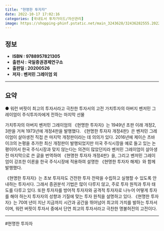```yaml
---
title: "현명한 투자자"
date: 2022-10-17 17:02:16
categories: [국내도서 투자가이드/자산관리]
image: https://shopping-phinf.pstatic.net/main_3243628/32436282555.20220527041915.jpg
---
```


## **정보**

- **ISBN : 9788957821305**
- **출판사 : 국일증권경제연구소**
- **출판일 : 20200526**
- **저자 : 벤저민 그레이엄 외**

------



## **요약**

● 워런 버핏이 최고의 투자서라고 극찬한 투자서의 고전 
가치투자의 아버지 벤저민 그레이엄이 주식투자자에게 전하는 마지막 선물

가치투자의 아버지 벤저민 그레이엄의 《현명한 투자자》는 1949년 초판 이래 개정2, 3판을 거쳐 1973년에 개정4판을 발행했다. 《현명한 투자자 개정4판》은 벤저민 그레이엄이 살아생전 직접 쓴 마지막 개정판이라는 데 의의가 있다.  2016년에 제이슨 츠바이크의 논평을 추가한 최신 개정판이 발행되었지만 미국 주식시장을 예로 들고 있는 논평이어서 한국 주식시장과 맞지 않는다는 의견이 많았던지라 벤저민 그레이엄이 살아생전 마지막으로 쓴 글을 번역하여 《현명한 투자자 개정4판》을, 그리고 벤저민 그레이엄이 강조한 이론을 한국 주식시장에 적용하여 설명한 《현명한 투자자 해제》와 함께 발행했다. 

《현명한 투자자》는 초보 투자자도 건전한 투자 전략을 수립하고 실행할 수 있도록 안내하는 투자서다. 그래서 증권분석 기법은 많이 다루지 않고, 주로 투자 원칙과 투자 태도를 다루고 있다. 또한 투자자를 방어적 투자자와 공격적 투자자로 나누어 어떻게 투자를 해야 하는지 투자자의 성향과 기질에 맞는 투자 원칙을 설명하고 있다. 《현명한 투자자》는 70여 년이 지난 지금까지 시간과 공간을 뛰어넘어 최고의 가치를 발하는 투자서이며, 워런 버핏이 투자서 중에서 단연 최고의 투자서라고 극찬한 명불허전의 고전이다.

------

#현명한 투자자


